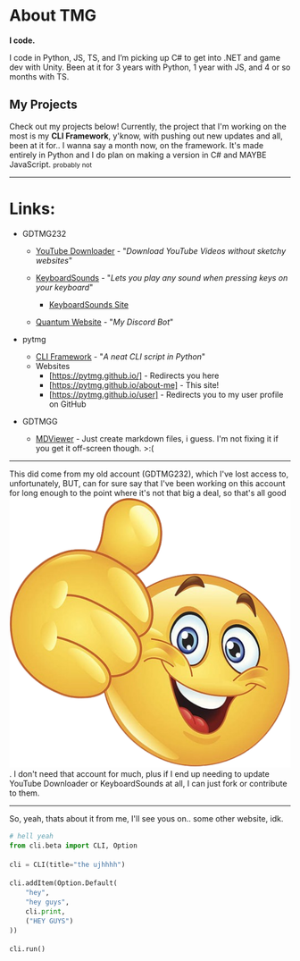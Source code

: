 # About TMG

**I code.**

I code in Python, JS, TS, and I’m picking up C# to get into .NET and game dev with Unity. Been at it for 3 years with Python, 1 year with JS, and 4 or so months with TS.

## My Projects

Check out my projects below! Currently, the project that I'm working on the most is my **CLI Framework**, y'know, with pushing out new updates and all, been at it for.. I wanna say a month now, on the framework. It's made entirely in Python and I do plan on making a version in C# and MAYBE JavaScript. <small>probably not</small>

---

# Links:

- GDTMG232
  - [YouTube Downloader](https://github.com/gdtmg232/youtube-downloader) - "*Download YouTube Videos without sketchy websites*"

  - [KeyboardSounds](https://github.com/gdtmg232/KeyboardSounds) - "*Lets you play any sound when pressing keys on your keyboard*"

    - [KeyboardSounds Site](https://gdtmg232.github.io/KeyboardSounds/)

  - [Quantum Website](https://gdtmg232.github.io/Quantum) - "*My Discord Bot*"

- pytmg
  - [CLI Framework](https://github.com/pytmg/cli) - "*A neat CLI script in Python*"
  - Websites
    - [https://pytmg.github.io/] - Redirects you here
    - [https://pytmg.github.io/about-me] - This site!
    - [https://pytmg.github.io/user] - Redirects you to my user profile on GitHub
  
- GDTMGG
  - [MDViewer](https://gdtmgg.github.io/mdviewer) - Just create markdown files, i guess. I'm not fixing it if you get it off-screen though. >:(

---

This did come from my old account (GDTMG232), which I've lost access to, unfortunately, BUT, can for sure say that I've been working on this account for long enough to the point where it's not that big a deal, so that's all good <img src="thumbsup.png" class="moji">. I don't need that account for much, plus if I end up needing to update YouTube Downloader or KeyboardSounds at all, I can just fork or contribute to them.

---

So, yeah, thats about it from me, I'll see yous on.. some other website, idk.

```python
# hell yeah
from cli.beta import CLI, Option

cli = CLI(title="the ujhhhh")

cli.addItem(Option.Default(
    "hey",
    "hey guys",
    cli.print,
    ("HEY GUYS")
))

cli.run()
```